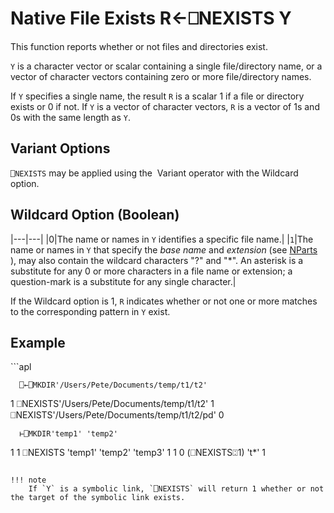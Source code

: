 <!-- Hidden search keywords -->
<div style="display: none;">
  ⎕NEXISTS NEXISTS
</div>






<h1 class="heading"><span class="name">Native File Exists</span> <span class="command">R←⎕NEXISTS Y</span></h1>



This function reports whether or not files and directories exist.


`Y` is a character vector or scalar containing a single file/directory name, or a vector of character vectors containing zero or more file/directory names.


If `Y` specifies a single name, the result `R` is a scalar 1 if a file or directory exists or 0 if not. If `Y` is a vector of character vectors, `R` is a vector of 1s and 0s with the same length as `Y`.



## Variant Options


`⎕NEXISTS` may be applied using the  Variant operator with the Wildcard option.

## Wildcard Option (Boolean)


|---|---|
|0|The name or names in `Y` identifies a specific file name.|
|`1`|The name or names in `Y` that specify the *base name* and *extension* (see [NParts](./nparts.md) ), may also contain the wildcard characters "?" and "*". An asterisk is a substitute for any 0 or more characters in a file name or extension; a question-mark is a substitute for any single character.|


If the Wildcard option is 1, `R` indicates whether or not one or more matches to the corresponding pattern in `Y` exist.


<h2 class="example">Example</h2>
```apl

      ⎕←⎕MKDIR'/Users/Pete/Documents/temp/t1/t2'
1
      ⎕NEXISTS'/Users/Pete/Documents/temp/t1/t2'
1
      ⎕NEXISTS'/Users/Pete/Documents/temp/t1/t2/pd'
0

      ⊢⎕MKDIR'temp1' 'temp2'
1 1
      ⎕NEXISTS 'temp1' 'temp2' 'temp3'
1 1 0
      (⎕NEXISTS⍠1) 't*'
1

```

!!! note
    If `Y` is a symbolic link, `⎕NEXISTS` will return 1 whether or not the target of the symbolic link exists.


